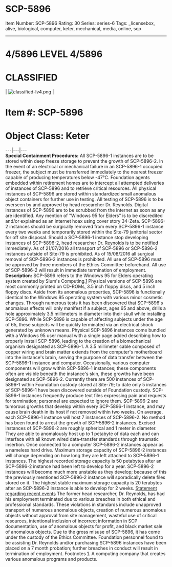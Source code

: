 # SCP-5896
Item Number: SCP-5896
Rating: 30
Series: series-6
Tags: _licensebox, alive, biological, computer, keter, mechanical, media, online, scp

---

# 4/5896 LEVEL 4/5896
# CLASSIFIED
| ![classified-lv4.png](https://scp-wiki.wdfiles.com/local--files/component%3Aclassified-decoration-base/classified-lv4.png) | 
# Item #: SCP-5896
# Object Class: Keter  
---|---|---  
**Special Containment Procedures:** All SCP-5896-1 instances are to be stored within deep freeze storage to prevent the growth of SCP-5896-2. In the event of an electrical or mechanical failure in an SCP-5896-1 occupied freezer, the subject must be transferred immediately to the nearest freezer capable of producing temperatures below -47°C.
Foundation agents embedded within retirement homes are to intercept all attempted deliveries of instances of SCP-5896 and to retrieve critical resources. All physical instances of SCP-5896 are stored within standardized small anomalous object containers for further use in testing. All testing of SCP-5896 is to be overseen by and approved by head researcher Dr. Reynolds. Digital instances of SCP-5896 are to be scrubbed from the internet as soon as any are identified. Any mention of "Windows 95 for Elders" is to be discredited and/or explained as an internet hoax using cover story 34-Zeta. SCP-5896-2 instances should be surgically removed from every SCP-5896-1 instance every two weeks and temporarily stored within the Site-79 janitorial sector for off site disposal. Should a SCP-5896-1 instance stop developing instances of SCP-5896-2, head researcher Dr. Reynolds is to be notified immediately. As of 21/07/2016 all transport of SCP-5896 or SCP-5896-2 instances outside of Site-79 is prohibited. As of 15/08/2016 all surgical removal of SCP-5896-2 instances is prohibited. All use of SCP-5896 must be approved by three members of the Ethics Committee beforehand. All use of SCP-5896-2 will result in immediate termination of employment.
**Description:** SCP-5896 refers to the Windows 95 for Elders operating system created by Slum's Computing.[1](javascript:;) Physical versions of SCP-5896 are most commonly printed on CD-ROMs, 3.5 inch floppy discs, and 5 inch floppy discs. Aside from its anomalous properties, SCP-5896 is functionally identical to the Windows 95 operating system with various minor cosmetic changes. Through numerous tests it has been discovered that SCP-5896's anomalous effects will only manifest if a subject, ages 65 and above, drills a hole approximately 3.5 millimeters in diameter into their skull while installing SCP-5896. While SCP-5896 is capable of affecting subjects under the age of 65, these subjects will be quickly terminated via an electrical shock generated by unknown means.
Physical SCP-5896 instances come bundled with a Windows 95 user manual with a single page added describing how to properly install SCP-5896, leading to the creation of a biomechanical organism designated as SCP-5896-1. A 3.5 millimeter cable composed of copper wiring and brain matter extends from the computer's motherboard into the instance's brain, serving the purpose of data transfer between the SCP-5896-1 instance and computer. Occasionally, various computer components will grow within SCP-5896-1 instances; these components often are visible beneath the instance's skin, these growths have been designated as SCP-5896-2. Currently there are 500 instances of SCP-5896-1 within Foundation custody stored at Site-79; to date only 5 instances of SCP-5896-1 have been discovered outside of Foundation custody. SCP-5896-1 instances frequently produce text files expressing pain and requests for termination; personnel are expected to ignore them.
SCP-5896-2 are tumorous growths that develop within every SCP-5896-1 instance, and may cause brain death in its host if not removed within two weeks. On average, each SCP-5896-1 instance will host 7 instances of SCP-5896-2. No method has been found to arrest the growth of SCP-5896-2 instances. Excised instances of SCP-5896-2 are roughly spherical and 1 meter in diameter. They are able to anomalously host up to 1 petabyte of data each and can interface with all known wired data-transfer standards through traumatic insertion. Once connected to a computer SCP-5896-2 instances appear as a nameless hard drive.
Maximum storage capacity of SCP-5896-2 instances will change depending on how long they are left attached to SCP-5896-1 instances. The highest recorded storage capacity is 50 petabytes after an SCP-5896-2 instance had been left to develop for a year. SCP-5896-2 instances will become much more unstable as they develop; because of this the previously mentioned SCP-5896-2 instance will sporadically delete files stored on it. The highest stable maximum storage capacity is 20 terabytes after an SCP-5896-2 instance is able to develop for 2 weeks.
[Statement regarding recent events](javascript:;)
The former head researcher, Dr. Reynolds, has had his employment terminated due to various breaches in both ethical and professional standards. These violations in standards include unapproved transport of numerous anomalous objects, creation of numerous anomalous objects without approval from site management, wasteful use of critical resources, intentional inclusion of incorrect information in SCP documentation, use of anomalous objects for profit, and black market sale of anomalous objects. Due to the gross misuse of SCP-5896, it has come under the custody of the Ethics Committee. Foundation personnel found to be assisting Dr. Reynolds and/or purchasing SCP-5896 instances have been placed on a 7 month probation; further breaches in conduct will result in termination of employment.
Footnotes
[1](javascript:;). A computing company that creates various anomalous programs and products.
